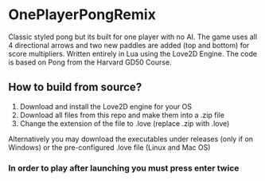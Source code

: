 # OnePlayerPongRemix
Classic styled pong but its built for one player with no AI. The game uses all 4 directional arrows and two new paddles are added (top and bottom) for score multipliers. 
Written entirely in Lua using the Love2D Engine. The code is based on Pong from the Harvard GD50 Course.

## How to build from source?
1. Download and install the Love2D engine for your OS
2. Download all files from this repo and make them into a .zip file
3. Change the extension of the file to .love (replace .zip with .love)

Alternatively you may download the executables under releases (only if on Windows) or the pre-configured .love file (Linux and Mac OS)

### In order to play after launching you must press enter twice
